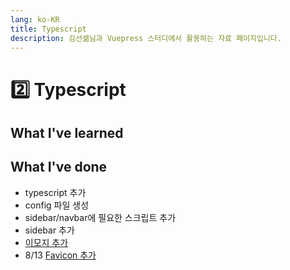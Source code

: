 ```yaml
---
lang: ko-KR
title: Typescript
description: 김선셂님과 Vuepress 스터디에서 활용하는 자료 페이지입니다.
---
```


# :two: Typescript

## What I've learned

## What I've done
* typescript 추가
* config 파일 생성
* sidebar/navbar에 필요한 스크립트 추가
* sidebar 추가
* [이모지 추가](https://github.com/markdown-it/markdown-it-emoji/blob/master/lib/data/full.json)
* 8/13 [Favicon 추가](https://v2.vuepress.vuejs.org/reference/config.html#head)